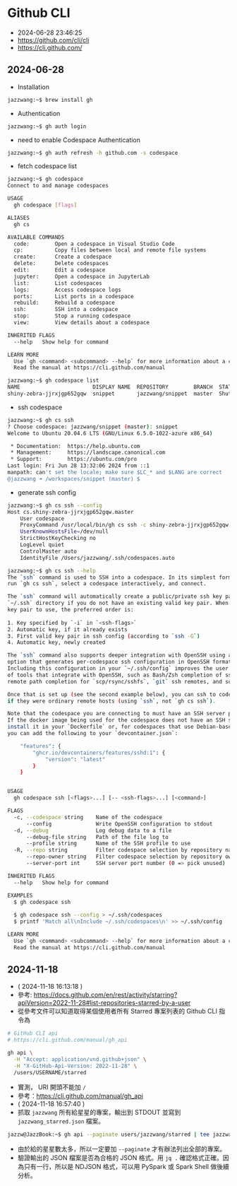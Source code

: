 # Github CLI

- 2024-06-28 23:46:25
- https://github.com/cli/cli
- https://cli.github.com/

## 2024-06-28 

- Installation
```bash
jazzwang:~$ brew install gh
```
- Authentication
```bash
jazzwang:~$ gh auth login
```
- need to enable Codespace Authentication
```bash
jazzwang:~$ gh auth refresh -h github.com -s codespace
```
- fetch codespace list
```bash
jazzwang:~$ gh codespace 
Connect to and manage codespaces

USAGE
  gh codespace [flags]

ALIASES
  gh cs

AVAILABLE COMMANDS
  code:        Open a codespace in Visual Studio Code
  cp:          Copy files between local and remote file systems
  create:      Create a codespace
  delete:      Delete codespaces
  edit:        Edit a codespace
  jupyter:     Open a codespace in JupyterLab
  list:        List codespaces
  logs:        Access codespace logs
  ports:       List ports in a codespace
  rebuild:     Rebuild a codespace
  ssh:         SSH into a codespace
  stop:        Stop a running codespace
  view:        View details about a codespace

INHERITED FLAGS
  --help   Show help for command

LEARN MORE
  Use `gh <command> <subcommand> --help` for more information about a command.
  Read the manual at https://cli.github.com/manual

jazzwang:~$ gh codespace list
NAME                       DISPLAY NAME  REPOSITORY        BRANCH  STATE     CREATED AT        
shiny-zebra-jjrxjgp652gqw  snippet       jazzwang/snippet  master  Shutdown  about 2 months ago
```
- ssh codespace
```bash
jazzwang:~$ gh cs ssh 
? Choose codespace: jazzwang/snippet (master): snippet
Welcome to Ubuntu 20.04.6 LTS (GNU/Linux 6.5.0-1022-azure x86_64)

 * Documentation:  https://help.ubuntu.com
 * Management:     https://landscape.canonical.com
 * Support:        https://ubuntu.com/pro
Last login: Fri Jun 28 13:32:06 2024 from ::1
manpath: can't set the locale; make sure $LC_* and $LANG are correct
@jazzwang ➜ /workspaces/snippet (master) $ 
```
- generate ssh config
```bash
jazzwang:~$ gh cs ssh --config
Host cs.shiny-zebra-jjrxjgp652gqw.master
	User codespace
	ProxyCommand /usr/local/bin/gh cs ssh -c shiny-zebra-jjrxjgp652gqw --stdio -- -i /Users/jazzwang/.ssh/codespaces.auto
	UserKnownHostsFile=/dev/null
	StrictHostKeyChecking no
	LogLevel quiet
	ControlMaster auto
	IdentityFile /Users/jazzwang/.ssh/codespaces.auto
```
```bash
jazzwang:~$ gh cs ssh --help
The `ssh` command is used to SSH into a codespace. In its simplest form, you can
run `gh cs ssh`, select a codespace interactively, and connect.

The `ssh` command will automatically create a public/private ssh key pair in the
`~/.ssh` directory if you do not have an existing valid key pair. When selecting the
key pair to use, the preferred order is:
  
1. Key specified by `-i` in `<ssh-flags>`
2. Automatic key, if it already exists
3. First valid key pair in ssh config (according to `ssh -G`)
4. Automatic key, newly created

The `ssh` command also supports deeper integration with OpenSSH using a `--config`
option that generates per-codespace ssh configuration in OpenSSH format.
Including this configuration in your `~/.ssh/config` improves the user experience
of tools that integrate with OpenSSH, such as Bash/Zsh completion of ssh hostnames,
remote path completion for `scp/rsync/sshfs`, `git` ssh remotes, and so on.

Once that is set up (see the second example below), you can ssh to codespaces as
if they were ordinary remote hosts (using `ssh`, not `gh cs ssh`).

Note that the codespace you are connecting to must have an SSH server pre-installed.
If the docker image being used for the codespace does not have an SSH server,
install it in your `Dockerfile` or, for codespaces that use Debian-based images,
you can add the following to your `devcontainer.json`:

	"features": {
		"ghcr.io/devcontainers/features/sshd:1": {
			"version": "latest"
		}
	}


USAGE
  gh codespace ssh [<flags>...] [-- <ssh-flags>...] [<command>]

FLAGS
  -c, --codespace string    Name of the codespace
      --config              Write OpenSSH configuration to stdout
  -d, --debug               Log debug data to a file
      --debug-file string   Path of the file log to
      --profile string      Name of the SSH profile to use
  -R, --repo string         Filter codespace selection by repository name (user/repo)
      --repo-owner string   Filter codespace selection by repository owner (username or org)
      --server-port int     SSH server port number (0 => pick unused)

INHERITED FLAGS
  --help   Show help for command

EXAMPLES
  $ gh codespace ssh
  
  $ gh codespace ssh --config > ~/.ssh/codespaces
  $ printf 'Match all\nInclude ~/.ssh/codespaces\n' >> ~/.ssh/config

LEARN MORE
  Use `gh <command> <subcommand> --help` for more information about a command.
  Read the manual at https://cli.github.com/manual
```

## 2024-11-18

- ( 2024-11-18 16:13:18 )
- 參考: https://docs.github.com/en/rest/activity/starring?apiVersion=2022-11-28#list-repositories-starred-by-a-user
- 從參考文件可以知道取得某個使用者所有 Starred 專案列表的 Github CLI 指令為
```bash
# GitHub CLI api
# https://cli.github.com/manual/gh_api

gh api \
  -H "Accept: application/vnd.github+json" \
  -H "X-GitHub-Api-Version: 2022-11-28" \
  /users/USERNAME/starred
```
- 實測， URI 開頭不能加 `/`
- 參考：https://cli.github.com/manual/gh_api
- ( 2024-11-18 16:57:40 )
- 抓取 `jazzwang` 所有給星星的專案，輸出到 STDOUT 並寫到 `jazzwang_starred.json` 檔案。
```bash
jazzw@JazzBook:~$ gh api --paginate users/jazzwang/starred | tee jazzwang_starred.json
```
- 由於給的星星數太多，所以一定要加 `--paginate` 才有辦法列出全部的專案。
- 驗證輸出的 JSON 檔案是否為合格的 JSON 格式。用 `jq .` 確認格式正確。因為只有一行，所以是 NDJSON 格式，可以用 PySpark 或 Spark Shell 做後續分析。
